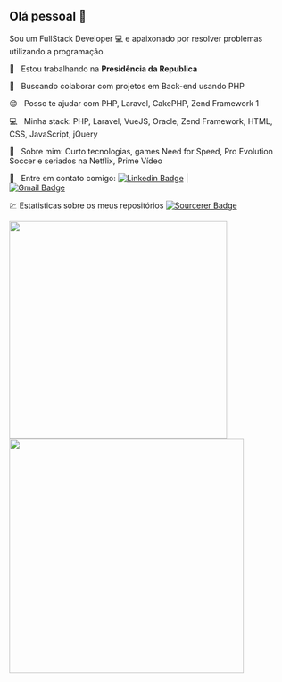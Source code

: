 ## Olá pessoal 👋
Sou um FullStack Developer :computer: e apaixonado por resolver problemas utilizando a programação.


 :rocket:  &nbsp; Estou trabalhando na **Presidência da Republica**
 
 :purple_heart: &nbsp; Buscando colaborar com projetos em Back-end usando PHP
 
 :blush: &nbsp; Posso te ajudar com PHP, Laravel, CakePHP, Zend Framework 1
 
 :computer: &nbsp; Minha stack: PHP, Laravel, VueJS, Oracle, Zend Framework, HTML, CSS, JavaScript, jQuery
 
 💬  &nbsp; Sobre mim: Curto tecnologias, games Need for Speed, Pro Evolution Soccer e seriados na Netflix, Prime Vídeo
 
 :email: &nbsp; Entre em contato comigo: [![Linkedin Badge](https://img.shields.io/badge/-felipemjesuss-blue?style=flat-square&logo=Linkedin&logoColor=white&link=https://www.linkedin.com/in/felipemjesuss/)](https://www.linkedin.com/in/felipemjesuss/) |  
[![Gmail Badge](https://img.shields.io/badge/-felipemjesus@gmail.com-c14438?style=flat-square&logo=Gmail&logoColor=white&link=mailto:felipemjesus@gmail.com)](mailto:felipemjesus@gmail.com)

:chart: Estatisticas sobre os meus repositórios [![Sourcerer Badge](https://img.shields.io/badge/-Sourcerer-blue?style=flat-square&logo=Sourcerer&logoColor=white&link=https://sourcerer.io/felipemjesuss/)](https://sourcerer.io/felipemjesuss/)

<img width="390px" align="left" src="https://github-readme-stats.vercel.app/api/top-langs/?username=felipemjesuss&hide=html&layout=compact" />
<img width="420px" align="left" src="https://github-readme-stats.vercel.app/api?username=felipemjesuss&theme=default" />
